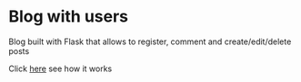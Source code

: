 # Blog with users
Blog built with Flask that allows to register, comment and create/edit/delete posts

Click [here](https://nikita-blog.herokuapp.com/) see how it works 
